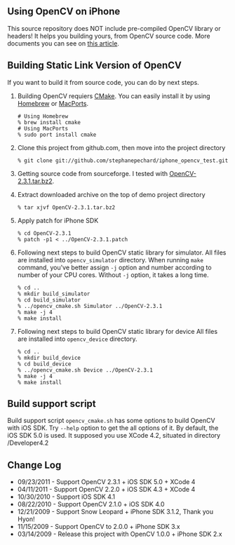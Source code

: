 Using OpenCV on iPhone
----------------------
This source repository does NOT include pre-compiled OpenCV library or headers! It helps you building yours, from OpenCV source code.
More documents you can see on [this article](http://niw.at/articles/2009/03/14/using-opencv-on-iphone/).

Building Static Link Version of OpenCV
--------------------------------------
If you want to build it from source code, you can do by next steps.

1.  Building OpenCV requiers [CMake](http://www.cmake.org/).
    You can easily install it by using [Homebrew](http://mxcl.github.com/homebrew/) or [MacPorts](http://www.macports.org/).

        # Using Homebrew
        % brew install cmake
        # Using MacPorts
        % sudo port install cmake

2.  Clone this project from github.com, then move into the project directory

        % git clone git://github.com/stephanepechard/iphone_opencv_test.git

3.  Getting source code from sourceforge. I tested with [OpenCV-2.3.1.tar.bz2](http://sourceforge.net/projects/opencvlibrary/files/opencv-unix/2.3.1/OpenCV-2.3.1a.tar.bz2/download).

4.  Extract downloaded archive on the top of demo project directory

        % tar xjvf OpenCV-2.3.1.tar.bz2

5.  Apply patch for iPhone SDK

        % cd OpenCV-2.3.1
        % patch -p1 < ../OpenCV-2.3.1.patch

6.  Following next steps to build OpenCV static library for simulator.
    All files are installed into ``opencv_simulator`` directory.
    When running ``make`` command, you've better assign ``-j`` option and number according to number of your CPU cores.
    Without ``-j`` option, it takes a long time.

        % cd ..
        % mkdir build_simulator
        % cd build_simulator
        % ../opencv_cmake.sh Simulator ../OpenCV-2.3.1
        % make -j 4
        % make install

7.  Following next steps to build OpenCV static library for device
    All files are installed into ``opencv_device`` directory.

        % cd ..
        % mkdir build_device
        % cd build_device
        % ../opencv_cmake.sh Device ../OpenCV-2.3.1
        % make -j 4
        % make install

Build support script
--------------------

Build support script ``opencv_cmake.sh`` has some options to build OpenCV with iOS SDK.
Try ``--help`` option to get the all options of it. By default, the iOS SDK 5.0 is used.
It supposed you use XCode 4.2, situated in directory /Developer4.2

Change Log
----------
 *  09/23/2011 - Support OpenCV 2.3.1 + iOS SDK 5.0 + XCode 4
 *  04/11/2011 - Support OpenCV 2.2.0 + iOS SDK 4.3 + XCode 4
 *  10/30/2010 - Support iOS SDK 4.1
 *  08/22/2010 - Support OpenCV 2.1.0 + iOS SDK 4.0
 *  12/21/2009 - Support Snow Leopard + iPhone SDK 3.1.2, Thank you Hyon!
 *  11/15/2009 - Support OpenCV to 2.0.0 + iPhone SDK 3.x
 *  03/14/2009 - Release this project with OpenCV 1.0.0 + iPhone SDK 2.x

